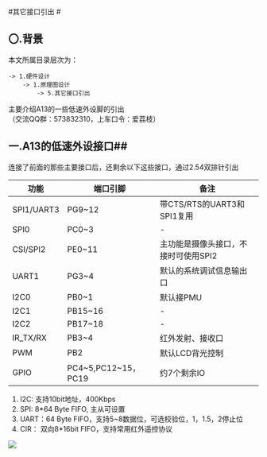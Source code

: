 #其它接口引出 #
## 〇.背景 ##
本文所属目录层次为：  

```
-> 1.硬件设计 
	-> 1.原理图设计 
		-> 5.其它接口引出
```
主要介绍A13的一些低速外设脚的引出  
（交流QQ群：573832310，上车口令：爱荔枝）

## 一.A13的低速外设接口##
连接了前面的那些主要接口后，还剩余以下这些接口，通过2.54双排针引出

| 功能 | 端口引脚 |备注| 
| -----  |-----------|-----|
|SPI1/UART3| PG9~12|带CTS/RTS的UART3和SPI1复用|
|SPI0|PC0~3|-|
|CSI/SPI2| PE0~11|主功能是摄像头接口，不接时可使用SPI2|
|UART1| PG3~4|默认的系统调试信息输出口|
|I2C0| PB0~1|默认接PMU|
|I2C1| PB15~16|-|
|I2C2| PB17~18|-|
|IR_TX/RX| PB3~4|红外发射、接收口|
|PWM| PB2|默认LCD背光控制|
|GPIO|PC4~5,PC12~15，PC19|约7个剩余IO|

1. I2C: 支持10bit地址，400Kbps
2. SPI: 8*64 Byte FIFO, 主从可设置
3. UART：64 Byte FIFO，支持5~8数据位，可选校验位，1，1.5，2停止位
4. CIR： 双向8*16bit FIFO，支持常用红外遥控协议

![](http://7xvwj0.com1.z0.glb.clouddn.com/16-7-26/5579458.jpg)